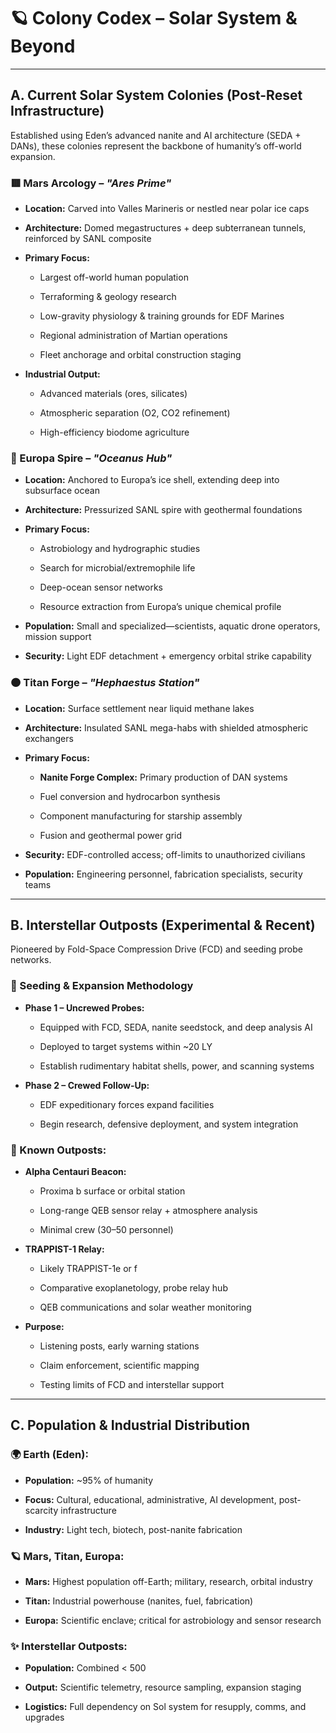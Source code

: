 # **🪐 Colony Codex – Solar System & Beyond**

---

## **A. Current Solar System Colonies (Post-Reset Infrastructure)**

Established using Eden’s advanced nanite and AI architecture (SEDA \+ DANs), these colonies represent the backbone of humanity’s off-world expansion.

### **🟥 Mars Arcology – *"Ares Prime"***

* **Location:** Carved into Valles Marineris or nestled near polar ice caps

* **Architecture:** Domed megastructures \+ deep subterranean tunnels, reinforced by SANL composite

* **Primary Focus:**

  * Largest off-world human population

  * Terraforming & geology research

  * Low-gravity physiology & training grounds for EDF Marines

  * Regional administration of Martian operations

  * Fleet anchorage and orbital construction staging

* **Industrial Output:**

  * Advanced materials (ores, silicates)

  * Atmospheric separation (O2, CO2 refinement)

  * High-efficiency biodome agriculture

### **🧊 Europa Spire – *"Oceanus Hub"***

* **Location:** Anchored to Europa’s ice shell, extending deep into subsurface ocean

* **Architecture:** Pressurized SANL spire with geothermal foundations

* **Primary Focus:**

  * Astrobiology and hydrographic studies

  * Search for microbial/extremophile life

  * Deep-ocean sensor networks

  * Resource extraction from Europa’s unique chemical profile

* **Population:** Small and specialized—scientists, aquatic drone operators, mission support

* **Security:** Light EDF detachment \+ emergency orbital strike capability

### **🟠 Titan Forge – *"Hephaestus Station"***

* **Location:** Surface settlement near liquid methane lakes

* **Architecture:** Insulated SANL mega-habs with shielded atmospheric exchangers

* **Primary Focus:**

  * **Nanite Forge Complex:** Primary production of DAN systems

  * Fuel conversion and hydrocarbon synthesis

  * Component manufacturing for starship assembly

  * Fusion and geothermal power grid

* **Security:** EDF-controlled access; off-limits to unauthorized civilians

* **Population:** Engineering personnel, fabrication specialists, security teams

---

## **B. Interstellar Outposts (Experimental & Recent)**

Pioneered by Fold-Space Compression Drive (FCD) and seeding probe networks.

### **🌌 Seeding & Expansion Methodology**

* **Phase 1 – Uncrewed Probes:**

  * Equipped with FCD, SEDA, nanite seedstock, and deep analysis AI

  * Deployed to target systems within \~20 LY

  * Establish rudimentary habitat shells, power, and scanning systems

* **Phase 2 – Crewed Follow-Up:**

  * EDF expeditionary forces expand facilities

  * Begin research, defensive deployment, and system integration

### **🔭 Known Outposts:**

* **Alpha Centauri Beacon:**

  * Proxima b surface or orbital station

  * Long-range QEB sensor relay \+ atmosphere analysis

  * Minimal crew (30–50 personnel)

* **TRAPPIST-1 Relay:**

  * Likely TRAPPIST-1e or f

  * Comparative exoplanetology, probe relay hub

  * QEB communications and solar weather monitoring

* **Purpose:**

  * Listening posts, early warning stations

  * Claim enforcement, scientific mapping

  * Testing limits of FCD and interstellar support

---

## **C. Population & Industrial Distribution**

### **🌍 Earth (Eden):**

* **Population:** \~95% of humanity

* **Focus:** Cultural, educational, administrative, AI development, post-scarcity infrastructure

* **Industry:** Light tech, biotech, post-nanite fabrication

### **🪐 Mars, Titan, Europa:**

* **Mars:** Highest population off-Earth; military, research, orbital industry

* **Titan:** Industrial powerhouse (nanites, fuel, fabrication)

* **Europa:** Scientific enclave; critical for astrobiology and sensor research

### **✨ Interstellar Outposts:**

* **Population:** Combined \< 500

* **Output:** Scientific telemetry, resource sampling, expansion staging

* **Logistics:** Full dependency on Sol system for resupply, comms, and upgrades

